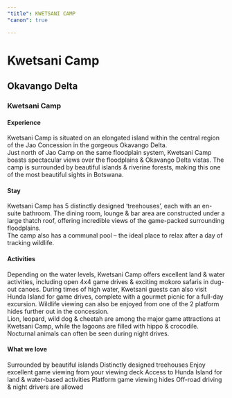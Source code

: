 ```yaml
---
"title": KWETSANI CAMP
"canon": true

---
```


# Kwetsani Camp
## Okavango Delta
### Kwetsani Camp

#### Experience
Kwetsani Camp is situated on an elongated island within the central region of the Jao Concession in the gorgeous Okavango Delta.  
Just north of Jao Camp on the same floodplain system, Kwetsani Camp boasts spectacular views over the floodplains &amp; Okavango Delta vistas.
The camp is surrounded by beautiful islands &amp; riverine forests, making this one of the most beautiful sights in Botswana.

#### Stay
Kwetsani Camp has 5 distinctly designed ‘treehouses’, each with an en-suite bathroom.  The dining room, lounge &amp; bar area are constructed under a large thatch roof, offering incredible views of the game-packed surrounding floodplains.  
The camp also has a communal pool – the ideal place to relax after a day of tracking wildlife.

#### Activities
Depending on the water levels, Kwetsani Camp offers excellent land &amp; water activities, including open 4x4 game drives &amp; exciting mokoro safaris in dug-out canoes. 
During times of high water, Kwetsani guests can also visit Hunda Island for game drives, complete with a gourmet picnic for a full-day excursion.
Wildlife viewing can also be enjoyed from one of the 2 platform hides further out in the concession.  
Lion, leopard, wild dog &amp; cheetah are among the major game attractions at Kwetsani Camp, while the lagoons are filled with hippo &amp; crocodile.  Nocturnal animals can often be seen during night drives.


#### What we love
Surrounded by beautiful islands
Distinctly designed treehouses
Enjoy excellent game viewing from your viewing deck
Access to Hunda Island for land &amp; water-based activities
Platform game viewing hides
Off-road driving &amp; night drivers are allowed